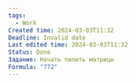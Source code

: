 ```yaml
---
tags:
  - Work
Created time: 2024-03-03T11:32
Deadline: Invalid date
Last edited time: 2024-03-03T11:32
Status: Done
Задание: Начать пилить матрицы
Formula: "772"
---
```

